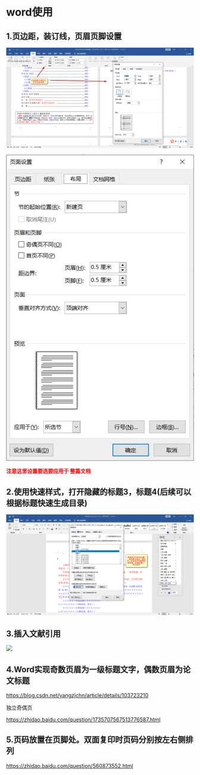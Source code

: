 # word使用

## 1.页边距，装订线，页眉页脚设置

![image-20210417155716712](https://raw.githubusercontent.com/yusenyi123/pictures2/master/imgs/20210417155717.png)

![image-20210417160151588](https://raw.githubusercontent.com/yusenyi123/pictures2/master/imgs/20210417160151.png)





<strong style="color:red;">注意这里设置要选要应用于 整篇文档</strong>

## 2.使用快速样式，打开隐藏的标题3，标题4(后续可以根据标题快速生成目录)

![image-20210417161353454](https://raw.githubusercontent.com/yusenyi123/pictures2/master/imgs/20210417161353.png)

## 3.插入文献引用

![](https://raw.githubusercontent.com/yusenyi123/pictures2/master/imgs/20210417212658.gif)

## 4.Word实现奇数页眉为一级标题文字，偶数页眉为论文标题

https://blog.csdn.net/yangzjchn/article/details/103723210

独立奇偶页

https://zhidao.baidu.com/question/1735707567513776587.html

## 5.页码放置在页脚处。双面复印时页码分别按左右侧排列

https://zhidao.baidu.com/question/560873552.html